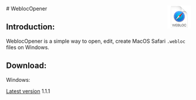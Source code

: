 <img src="src/resources/icon64.png" align="right" />
# WeblocOpener

## Introduction:
WeblocOpener is a simple way to open, edit, create MacOS Safari `.webloc` files on Windows.


## Download:
Windows:

[Latest version](https://github.com/benchdoos/WeblocOpener/releases/tag/1.1.1) 1.1.1
